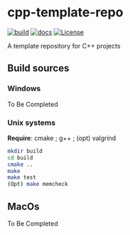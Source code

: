 # cpp-template-repo

[![build](https://github.com/tschmoderer/cpp-template-repo/actions/workflows/cmake.yml/badge.svg?branch=main)](https://github.com/tschmoderer/cpp-template-repo/actions/workflows/cmake.yml) [![docs](https://github.com/tschmoderer/cpp-template-repo/actions/workflows/doxygen.yml/badge.svg?branch=main)](https://tschmoderer.github.io/cpp-template-repo/html/index.html) [![License](https://img.shields.io/badge/License-GPL%20v3-blue.svg)](https://github.com/tschmoderer/cpp-template-repo/blob/master/LICENSE)

A template repository for C++ projects

## Build sources 

### Windows

To Be Completed

### Unix systems
**Require**: cmake ; g++ ; (opt) valgrind

```bash
mkdir build
cd build
cmake ..
make
make test
(Opt) make memcheck
```

## MacOs
To Be Completed
